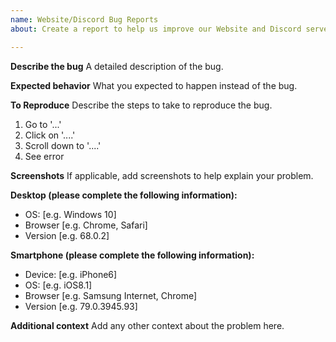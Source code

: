 ```yaml
---
name: Website/Discord Bug Reports
about: Create a report to help us improve our Website and Discord server.

---
```


**Describe the bug**
A detailed description of the bug.

**Expected behavior**
What you expected to happen instead of the bug.

**To Reproduce**
Describe the steps to take to reproduce the bug.
1. Go to '...'
2. Click on '....'
3. Scroll down to '....'
4. See error

**Screenshots**
If applicable, add screenshots to help explain your problem.

**Desktop (please complete the following information):**
 - OS: [e.g. Windows 10]
 - Browser [e.g. Chrome, Safari]
 - Version [e.g. 68.0.2]
 
**Smartphone (please complete the following information):**
 - Device: [e.g. iPhone6]
 - OS: [e.g. iOS8.1]
 - Browser [e.g. Samsung Internet, Chrome]
 - Version [e.g. 79.0.3945.93]

**Additional context**
Add any other context about the problem here.